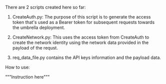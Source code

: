 There are 2 scripts created here so far:

1. CreateAuth.py:
   The purpose of this script is to generate the access token that's used as a Bearer token for subsequent requests towards the umbrella deployment.

2. CreateNetwork.py:
   This uses the access token from CreateAuth to create the network identity using the network data provided in the payload of the requst.

3. req_data_file.py contains the API keys information and the payload data.

How to use:

"""Instruction here"""